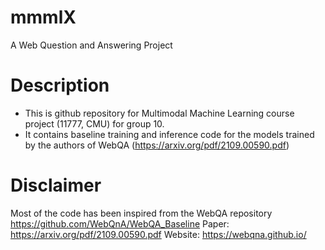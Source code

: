 # mmmlX
A Web Question and Answering Project

# Description 
* This is github repository for Multimodal Machine Learning 
course project (11777, CMU) for group 10.
* It contains baseline training and inference code for the 
models trained by the authors of WebQA (https://arxiv.org/pdf/2109.00590.pdf) 

# Disclaimer
Most of the code has been inspired from the WebQA repository
https://github.com/WebQnA/WebQA_Baseline
Paper: https://arxiv.org/pdf/2109.00590.pdf
Website: https://webqna.github.io/



